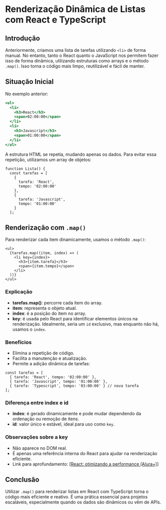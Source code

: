 # Renderização Dinâmica de Listas com React e TypeScript

## Introdução

Anteriormente, criamos uma lista de tarefas utilizando `<li>` de forma manual. No entanto, tanto o React quanto o JavaScript nos permitem fazer isso de forma dinâmica, utilizando estruturas como arrays e o método `.map()`. Isso torna o código mais limpo, reutilizável e fácil de manter.

## Situação Inicial

No exemplo anterior:
```jsx
<ul>
  <li>
    <h3>React</h3>
    <span>02:00:00</span>
  </li>
  <li>
    <h3>Javascript</h3>
    <span>01:00:00</span>
  </li>
</ul>
```

A estrutura HTML se repetia, mudando apenas os dados. Para evitar essa repetição, utilizamos um array de objetos:

```tsx
function Lista() {
  const tarefas = [
    {
      tarefa: 'React',
      tempo: '02:00:00'
    },
    {
      tarefa: 'Javascript',
      tempo: '01:00:00'
    }
  ];
```

## Renderização com `.map()`

Para renderizar cada item dinamicamente, usamos o método `.map()`:

```tsx
<ul>
  {tarefas.map((item, index) => (
    <li key={index}>
      <h3>{item.tarefa}</h3>
      <span>{item.tempo}</span>
    </li>
  ))}
</ul>
```

### Explicação
- **tarefas.map()**: percorre cada item do array.
- **item**: representa o objeto atual.
- **index**: é a posição do item no array.
- **key**: é usada pelo React para identificar elementos únicos na renderização. Idealmente, seria um `id` exclusivo, mas enquanto não há, usamos o `index`.

### Benefícios
- Elimina a repetição de código.
- Facilita a manutenção e atualização.
- Permite a adição dinâmica de tarefas:

```tsx
const tarefas = [
  { tarefa: 'React', tempo: '02:00:00' },
  { tarefa: 'Javascript', tempo: '01:00:00' },
  { tarefa: 'Typescript', tempo: '03:00:00' } // nova tarefa
];
```

### Diferença entre index e id
- **index**: é gerado dinamicamente e pode mudar dependendo da ordenação ou remoção de itens.
- **id**: valor único e estável, ideal para uso como `key`.

### Observações sobre a key
- Não aparece no DOM real.
- É apenas uma referência interna do React para ajudar na renderização eficiente.
- Link para aprofundamento: [[React: otimizando a performance (Alura+)](https://cursos.alura.com.br/course/react-otimizando-performance)]
## Conclusão

Utilizar `.map()` para renderizar listas em React com TypeScript torna o código mais eficiente e reativo. É uma prática essencial para projetos escaláveis, especialmente quando os dados são dinâmicos ou vêm de APIs.


